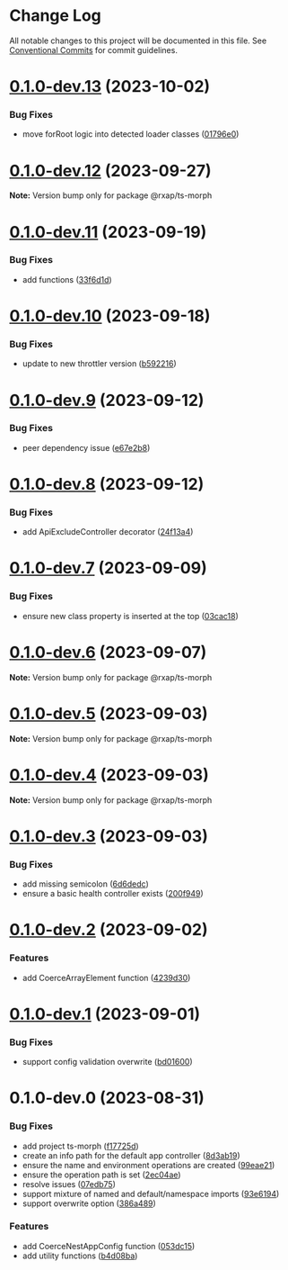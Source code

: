 # Change Log

All notable changes to this project will be documented in this file.
See [Conventional Commits](https://conventionalcommits.org) for commit guidelines.

# [0.1.0-dev.13](https://gitlab.com/rxap/packages/compare/@rxap/ts-morph@0.1.0-dev.12...@rxap/ts-morph@0.1.0-dev.13) (2023-10-02)

### Bug Fixes

- move forRoot logic into detected loader classes ([01796e0](https://gitlab.com/rxap/packages/commit/01796e0898a3dee4e365278a73029dd023093136))

# [0.1.0-dev.12](https://gitlab.com/rxap/packages/compare/@rxap/ts-morph@0.1.0-dev.11...@rxap/ts-morph@0.1.0-dev.12) (2023-09-27)

**Note:** Version bump only for package @rxap/ts-morph

# [0.1.0-dev.11](https://gitlab.com/rxap/packages/compare/@rxap/ts-morph@0.1.0-dev.10...@rxap/ts-morph@0.1.0-dev.11) (2023-09-19)

### Bug Fixes

- add functions ([33f6d1d](https://gitlab.com/rxap/packages/commit/33f6d1d53395202decaad3918ce153edd7bdadf2))

# [0.1.0-dev.10](https://gitlab.com/rxap/packages/compare/@rxap/ts-morph@0.1.0-dev.9...@rxap/ts-morph@0.1.0-dev.10) (2023-09-18)

### Bug Fixes

- update to new throttler version ([b592216](https://gitlab.com/rxap/packages/commit/b592216da7d353ae13b67afc906c5bb3176cbcba))

# [0.1.0-dev.9](https://gitlab.com/rxap/packages/compare/@rxap/ts-morph@0.1.0-dev.8...@rxap/ts-morph@0.1.0-dev.9) (2023-09-12)

### Bug Fixes

- peer dependency issue ([e67e2b8](https://gitlab.com/rxap/packages/commit/e67e2b8eb884b598536d16c2c544a9ad9be5b53e))

# [0.1.0-dev.8](https://gitlab.com/rxap/packages/compare/@rxap/ts-morph@0.1.0-dev.7...@rxap/ts-morph@0.1.0-dev.8) (2023-09-12)

### Bug Fixes

- add ApiExcludeController decorator ([24f13a4](https://gitlab.com/rxap/packages/commit/24f13a41fc2e0bd49d069ca6825f32982e11f63e))

# [0.1.0-dev.7](https://gitlab.com/rxap/packages/compare/@rxap/ts-morph@0.1.0-dev.6...@rxap/ts-morph@0.1.0-dev.7) (2023-09-09)

### Bug Fixes

- ensure new class property is inserted at the top ([03cac18](https://gitlab.com/rxap/packages/commit/03cac18365db8759c666e58d6992186a7c37d6ab))

# [0.1.0-dev.6](https://gitlab.com/rxap/packages/compare/@rxap/ts-morph@0.1.0-dev.5...@rxap/ts-morph@0.1.0-dev.6) (2023-09-07)

**Note:** Version bump only for package @rxap/ts-morph

# [0.1.0-dev.5](https://gitlab.com/rxap/packages/compare/@rxap/ts-morph@0.1.0-dev.4...@rxap/ts-morph@0.1.0-dev.5) (2023-09-03)

**Note:** Version bump only for package @rxap/ts-morph

# [0.1.0-dev.4](https://gitlab.com/rxap/packages/compare/@rxap/ts-morph@0.1.0-dev.3...@rxap/ts-morph@0.1.0-dev.4) (2023-09-03)

**Note:** Version bump only for package @rxap/ts-morph

# [0.1.0-dev.3](https://gitlab.com/rxap/packages/compare/@rxap/ts-morph@0.1.0-dev.2...@rxap/ts-morph@0.1.0-dev.3) (2023-09-03)

### Bug Fixes

- add missing semicolon ([6d6dedc](https://gitlab.com/rxap/packages/commit/6d6dedcac6cfbc07ddd40a55635d46971b130a70))
- ensure a basic health controller exists ([200f949](https://gitlab.com/rxap/packages/commit/200f94924856435b27b6f63760c3fdf9af7366e0))

# [0.1.0-dev.2](https://gitlab.com/rxap/packages/compare/@rxap/ts-morph@0.1.0-dev.1...@rxap/ts-morph@0.1.0-dev.2) (2023-09-02)

### Features

- add CoerceArrayElement function ([4239d30](https://gitlab.com/rxap/packages/commit/4239d3046b94d61a476f97e446b30849ed999a64))

# [0.1.0-dev.1](https://gitlab.com/rxap/packages/compare/@rxap/ts-morph@0.1.0-dev.0...@rxap/ts-morph@0.1.0-dev.1) (2023-09-01)

### Bug Fixes

- support config validation overwrite ([bd01600](https://gitlab.com/rxap/packages/commit/bd01600ba9e0159b4e338a902314436d45c7d782))

# 0.1.0-dev.0 (2023-08-31)

### Bug Fixes

- add project ts-morph ([f17725d](https://gitlab.com/rxap/packages/commit/f17725dccf31d3f5fab9087e103e19ad5df43246))
- create an info path for the default app controller ([8d3ab19](https://gitlab.com/rxap/packages/commit/8d3ab197ba35ece19345e3eea78e938a512586e5))
- ensure the name and environment operations are created ([99eae21](https://gitlab.com/rxap/packages/commit/99eae21ed731b41c3e5e37fb2d9f66f8e21fa9ee))
- ensure the operation path is set ([2ec04ae](https://gitlab.com/rxap/packages/commit/2ec04aeec74cad3b26311aaf507ab1f62cd81e61))
- resolve issues ([07edb75](https://gitlab.com/rxap/packages/commit/07edb75b3ed6bedc2b831145d6ac5b57e342c6fd))
- support mixture of named and default/namespace imports ([93e6194](https://gitlab.com/rxap/packages/commit/93e6194d46c3903b4e8adee8a6c0707f473e1aac))
- support overwrite option ([386a489](https://gitlab.com/rxap/packages/commit/386a48903b42b40551ab4ef19dbbede677747423))

### Features

- add CoerceNestAppConfig function ([053dc15](https://gitlab.com/rxap/packages/commit/053dc15c41c3227583241127737a51d0d62297bb))
- add utility functions ([b4d08ba](https://gitlab.com/rxap/packages/commit/b4d08baad774e3c6ebdec21b13039185aa0a0278))
